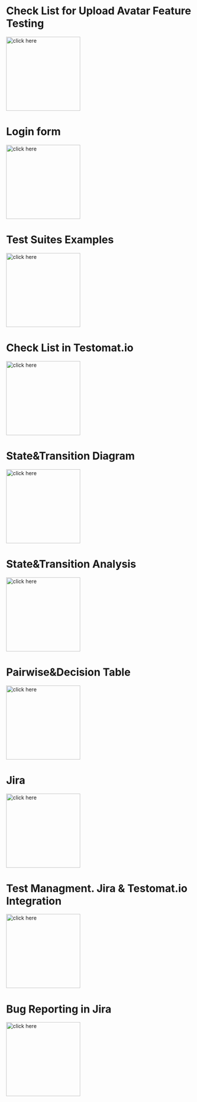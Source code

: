 <div align=left>
  <h1>Check List for Upload Avatar Feature Testing</h1>
  </div>
  <p><a href="https://docs.google.com/spreadsheets/d/1KGsizUqSrP2E29DYQJRKhruncAmXFwtjd36KCVLLPyE/edit?usp=share_link">
  <img src="https://lh3.ggpht.com/e3oZddUHSC6EcnxC80rl_6HbY94sM63dn6KrEXJ-C4GIUN-t1XM0uYA_WUwyhbIHmVMH=w300" title="click here" width="200" height="200"/>
</a>
  </p>
  <div align=left>
  <h1>Login form</h1>
  </div>
  <p><a href="https://docs.google.com/spreadsheets/d/124Lz_8t99WlJRVLuPma2XCWcJcur-UApPoxTzX9L4fM/edit?usp=share_link">
  <img src="https://lh3.ggpht.com/e3oZddUHSC6EcnxC80rl_6HbY94sM63dn6KrEXJ-C4GIUN-t1XM0uYA_WUwyhbIHmVMH=w300" title="click here" width="200" height="200"/>
</a>
  </p>
<div align=left>
  <h1>Test Suites Examples</h1>
  </div>
  <p><a href="https://docs.google.com/spreadsheets/d/1C3vd3FbcJP6eVCsV3vf5QC6q2gFXBn1zv2HDj6rD_LA/edit#gid=777520281">
  <img src="https://lh3.ggpht.com/e3oZddUHSC6EcnxC80rl_6HbY94sM63dn6KrEXJ-C4GIUN-t1XM0uYA_WUwyhbIHmVMH=w300" title="click here" width="200" height="200"/>
</a>
  </p>
<div align=left>
  <h1>Check List in Testomat.io</h1>
  </div>
  <p><a href="https://drive.google.com/file/d/17r41Oy7AfnHZFX3Il6xmnPrRvC7ag6Wn/view?usp=share_link">
  <img src="https://lh3.ggpht.com/e3oZddUHSC6EcnxC80rl_6HbY94sM63dn6KrEXJ-C4GIUN-t1XM0uYA_WUwyhbIHmVMH=w300" title="click here" width="200" height="200"/>
</a>
  </p>
  <div align=left>
  <h1>State&Transition Diagram</h1>
  </div>
  <p><a href="https://drive.google.com/file/d/16BdbeoJhhYIeWeJuJS-VvTF4wCBQLtU9/view?usp=sharing">
  <img src="https://upload.wikimedia.org/wikipedia/commons/6/6c/PDF_icon.svg" title="click here" width="200" height="200"/>
</a>
  </p>
  <div align=left>
  <h1>State&Transition Analysis</h1>
  </div>
  <p><a href="https://docs.google.com/spreadsheets/d/1P3Dz7Lg5pheQxeJJ4H05apuu6vt0k2qpFpku0PiKS4o/edit?usp=sharing">
  <img src="https://lh3.ggpht.com/e3oZddUHSC6EcnxC80rl_6HbY94sM63dn6KrEXJ-C4GIUN-t1XM0uYA_WUwyhbIHmVMH=w300" title="click here" width="200" height="200"/>
</a>
  </p>
  <div align=left>
  <h1>Pairwise&Decision Table</h1>
  </div>
  <p><a href="https://docs.google.com/spreadsheets/d/11eF5aGWbN_jCKCXoRZoQ_O7j2zD1-mH7IuBbO9arqHg/edit?usp=sharing">
  <img src="https://lh3.ggpht.com/e3oZddUHSC6EcnxC80rl_6HbY94sM63dn6KrEXJ-C4GIUN-t1XM0uYA_WUwyhbIHmVMH=w300" title="click here" width="200" height="200"/>
</a>
  </p>
  <div align=left>
  <h1>Jira</h1>
  </div>
  <p><a href="https://drive.google.com/file/d/1Xmyhd9aKRZ9YWSZnPwKBBWani7dQjbNd/view?usp=sharing">
  <img src="https://upload.wikimedia.org/wikipedia/commons/6/6c/PDF_icon.svg" title="click here" width="200" height="200"/>
</a>
  </p>
   <div align=left>
  <h1>Test Managment. Jira & Testomat.io Integration</h1>
  </div>
  <p><a href="https://drive.google.com/file/d/1UlyLuh8lhVv21NwIc3c4mxmTux6hyT7Y/view?usp=sharing">
  <img src="https://upload.wikimedia.org/wikipedia/commons/6/6c/PDF_icon.svg" title="click here" width="200" height="200"/>
</a>
  </p>
   <div align=left>
  <h1>Bug Reporting in Jira</h1>
  </div>
  <p><a href="  https://drive.google.com/file/d/1Nur7X_lkL-684rWYK_BaACDOiCECX-Wi/view?usp=sharing">
  <img src="https://upload.wikimedia.org/wikipedia/commons/6/6c/PDF_icon.svg" title="click here" width="200" height="200"/>
</a>
  </p>
  
  
  
  
  
  
  
  
  
